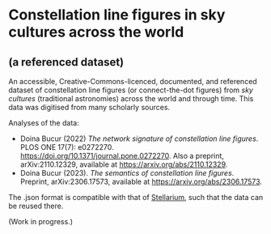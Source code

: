 # Constellation line figures in sky cultures across the world
## (a referenced dataset)


An accessible, Creative-Commons-licenced, documented, and referenced dataset of constellation line figures (or connect-the-dot figures) from _sky cultures_ (traditional astronomies) across the world and through time. This data was digitised from many scholarly sources.

Analyses of the data:

- Doina Bucur (2022) _The network signature of constellation line figures_. PLOS ONE 17(7): e0272270. <https://doi.org/10.1371/journal.pone.0272270>. Also a preprint, arXiv:2110.12329, available at <https://arxiv.org/abs/2110.12329>.
- Doina Bucur (2023). _The semantics of constellation line figures_. Preprint, arXiv:2306.17573, available at <https://arxiv.org/abs/2306.17573>.

The .json format is compatible with that of [Stellarium](https://github.com/Stellarium/stellarium-skycultures), such that the data can be reused there.

(Work in progress.)